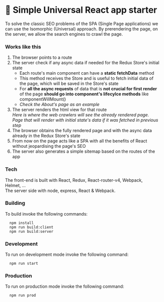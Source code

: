 # 🚀 Simple Universal React app starter
To solve the classic SEO problems of the SPA (Single Page applications) we can use the Isomorphic (Universal) approach.
By prerendering the page, on the server, we allow the search engines to crawl the page.


### Works like this
1. The browser points to a route  
2. The server check if any async data if needed for the Redux Store's initial state  
   - Each route's main component can have a **static fetchData** method  
   - This method receives the Store and is useful to fetch initial data of the page, which will be saved in the Store's state   
   - For **all the async requests** of data that is **not crucial for first render** of the page **should go into component's lifecylce methods** like componentWillMount()  
   - *Check the About's page as an example*  
3. The server renders the html view for that route  
   *Here is where the web crawlers will see the already rendered page.  
   Page that will render with initial state's data if it was fetched in previous step*
4. The browser obtains the fully rendered page and with the async data already in the Redux Store's state
5. From now on the page acts like a SPA with all the benefits of React without jeopardising the page's SEO
6. The server also generates a simple sitemap based on the routes of the app



### Tech
The front-end is built with React, Redux, React-router-v4, Webpack, Helmet, ...  
The server side with node, express, React & Webpack.


### Building
To build invoke the following commands:

```
  npm install
  npm run build:client
  npm run build:server
```

### Development
To run on development mode invoke the following command:

```
  npm run start
```

### Production
To run on production mode invoke the following command:

```
  npm run prod
```
